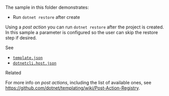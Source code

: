 The sample in this folder demonstrates:

 - Run `dotnet restore` after create

Using a *post action* you can run `dotnet restore` after the project is created.
In this sample a parameter is configured so the user can skip the restore step if desired.

See 

 - [`template.json`](./MyProject.Con.CSharp/.template.config/template.json)
 - [`dotnetcli.host.json`](./MyProject.Con.CSharp/.template.config/dotnetcli.host.json)

Related

For more info on *post actions*, including the list of available ones, see https://github.com/dotnet/templating/wiki/Post-Action-Registry.